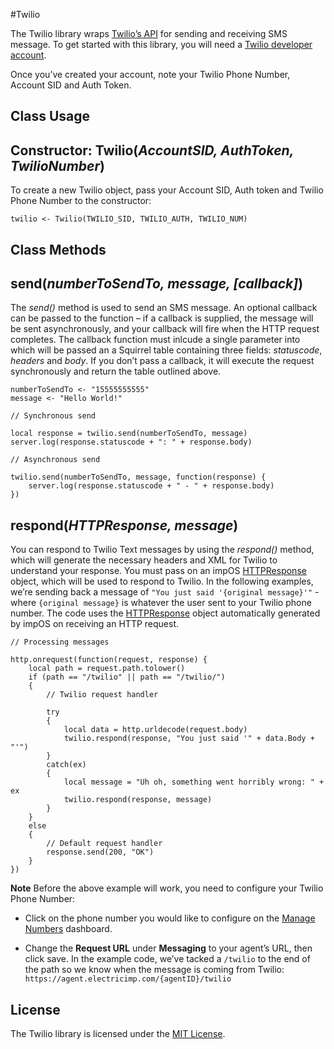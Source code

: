 #Twilio

The Twilio library wraps [Twilio’s API](http://www.twilio.com/) for sending and receiving SMS message. To get started with this library, you will need a [Twilio developer account](http://developers.twilio.com/).

Once you’ve created your account, note your Twilio Phone Number, Account SID and Auth Token.

## Class Usage

## Constructor: Twilio(*AccountSID, AuthToken, TwilioNumber*)

To create a new Twilio object, pass your Account SID, Auth token and Twilio Phone Number to the constructor:

```squirrel
twilio <- Twilio(TWILIO_SID, TWILIO_AUTH, TWILIO_NUM)
```

## Class Methods

## send(*numberToSendTo, message, [callback]*)

The *send()* method is used to send an SMS message. An optional callback can be passed to the function &ndash; if a callback is supplied, the message will be sent asynchronously, and your callback will fire when the HTTP request completes. The callback function must inlcude a single parameter into which will be passed an a Squirrel table containing three fields: *statuscode*, *headers* and *body*. If you don’t pass a callback, it will execute the request synchronously and return the table outlined above.

```squirrel
numberToSendTo <- "15555555555"
message <- "Hello World!"

// Synchronous send

local response = twilio.send(numberToSendTo, message)
server.log(response.statuscode + ": " + response.body)

// Asynchronous send

twilio.send(numberToSendTo, message, function(response) {
	server.log(response.statuscode + " - " + response.body)
})
```

## respond(*HTTPResponse, message*)

You can respond to Twilio Text messages by using the *respond()* method, which will generate the necessary headers and XML for Twilio to understand your response. You must pass on an impOS [HTTPResponse](https://electricimp.com/docs/api/httpresponse/) object, which will be used to respond to Twilio. In the following examples, we’re sending back a message of `"You just said '{original message}'"` - where `{original message}` is whatever the user sent to your Twilio phone number. The code uses the [HTTPResponse](https://electricimp.com/docs/api/httpresponse/) object automatically generated by impOS on receiving an HTTP request.

```squirrel
// Processing messages

http.onrequest(function(request, response) {
    local path = request.path.tolower()
    if (path == "/twilio" || path == "/twilio/") 
    {
        // Twilio request handler
        
        try 
        {
            local data = http.urldecode(request.body)
            twilio.respond(response, "You just said '" + data.Body + "'")
        } 
        catch(ex) 
        {
            local message = "Uh oh, something went horribly wrong: " + ex
            twilio.respond(response, message)
        }
    } 
    else 
    {
        // Default request handler
        response.send(200, "OK")
    }
})
```

**Note** Before the above example will work, you need to configure your Twilio Phone Number:

 - Click on the phone number you would like to configure on the [Manage Numbers](https://www.twilio.com/user/account/phone-numbers/incoming) dashboard.

 - Change the **Request URL** under **Messaging** to your agent’s URL, then click save. In the example code, we’ve tacked a `/twilio` to the end of the path so we know when the message is coming from Twilio: ```https://agent.electricimp.com/{agentID}/twilio```

## License

The Twilio library is licensed under the [MIT License](./LICENSE).

